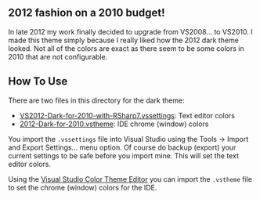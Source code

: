 ## 2012 fashion on a 2010 budget! ##

In late 2012 my work finally decided to upgrade from VS2008... to VS2010. I made this theme simply because I really liked how the 2012 dark theme looked. Not all of the colors are exact as there seem to be some colors in 2010 that are not configurable.

## How To Use ##

There are two files in this directory for the dark theme:

- [VS2012-Dark-for-2010-with-RSharp7.vssettings](https://raw.github.com/aarondandy/vs-configs/master/vs2010/VS2012-Dark-for-2010-with-RSharp7.vssettings): Text editor colors
- [2012-Dark-for-2010.vstheme](https://raw.github.com/aarondandy/vs-configs/master/vs2010/2012-Dark-for-2010.vstheme): IDE chrome (window) colors

You import the `.vssettings` file into Visual Studio using the Tools -> Import and Export Settings... menu option. Of course do backup (export) your current settings to be safe before you import mine. This will set the text editor colors.

Using the [Visual Studio Color Theme Editor](http://visualstudiogallery.msdn.microsoft.com/20cd93a2-c435-4d00-a797-499f16402378) you can import the `.vstheme` file to set the chrome (window) colors for the IDE.

